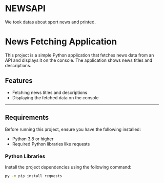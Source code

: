 # NEWSAPI
We took datas about sport news and printed.

# News Fetching Application

This project is a simple Python application that fetches news data from an API and displays it on the console. The application shows news titles and descriptions.

## Features
- Fetching news titles and descriptions
- Displaying the fetched data on the console

---

## Requirements
Before running this project, ensure you have the following installed:
- Python 3.8 or higher
- Required Python libraries like requests

### Python Libraries
Install the project dependencies using the following command:
```bash
py -m pip install requests


